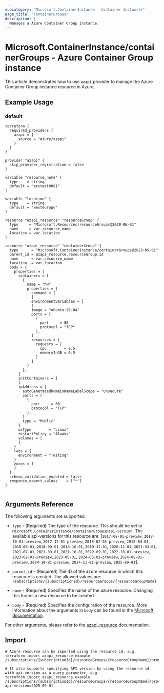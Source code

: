 ```yaml
---
subcategory: "Microsoft.ContainerInstance - Container Instances"
page_title: "containerGroups"
description: |-
  Manages a Azure Container Group instance.
---
```


# Microsoft.ContainerInstance/containerGroups - Azure Container Group instance

This article demonstrates how to use `azapi` provider to manage the Azure Container Group instance resource in Azure.

## Example Usage

### default

```hcl
terraform {
  required_providers {
    azapi = {
      source = "Azure/azapi"
    }
  }
}

provider "azapi" {
  skip_provider_registration = false
}

variable "resource_name" {
  type    = string
  default = "acctest0001"
}

variable "location" {
  type    = string
  default = "westeurope"
}

resource "azapi_resource" "resourceGroup" {
  type     = "Microsoft.Resources/resourceGroups@2020-06-01"
  name     = var.resource_name
  location = var.location
}

resource "azapi_resource" "containerGroup" {
  type      = "Microsoft.ContainerInstance/containerGroups@2023-05-01"
  parent_id = azapi_resource.resourceGroup.id
  name      = var.resource_name
  location  = var.location
  body = {
    properties = {
      containers = [
        {
          name = "hw"
          properties = {
            command = [
            ]
            environmentVariables = [
            ]
            image = "ubuntu:20.04"
            ports = [
              {
                port     = 80
                protocol = "TCP"
              },
            ]
            resources = {
              requests = {
                cpu        = 0.5
                memoryInGB = 0.5
              }
            }
          }
        },
      ]
      initContainers = [
      ]
      ipAddress = {
        autoGeneratedDomainNameLabelScope = "Unsecure"
        ports = [
          {
            port     = 80
            protocol = "TCP"
          },
        ]
        type = "Public"
      }
      osType        = "Linux"
      restartPolicy = "Always"
      volumes = [
      ]
    }
    tags = {
      environment = "Testing"
    }
    zones = [
    ]
  }
  schema_validation_enabled = false
  response_export_values    = ["*"]
}


```



## Arguments Reference

The following arguments are supported:

* `type` - (Required) The type of the resource. This should be set to `Microsoft.ContainerInstance/containerGroups@api-version`. The available api-versions for this resource are: [`2017-08-01-preview`, `2017-10-01-preview`, `2017-12-01-preview`, `2018-02-01-preview`, `2018-04-01`, `2018-06-01`, `2018-09-01`, `2018-10-01`, `2019-12-01`, `2020-11-01`, `2021-03-01`, `2021-07-01`, `2021-09-01`, `2021-10-01`, `2022-09-01`, `2022-10-01-preview`, `2023-02-01-preview`, `2023-05-01`, `2024-05-01-preview`, `2024-09-01-preview`, `2024-10-01-preview`, `2024-11-01-preview`, `2025-09-01`].

* `parent_id` - (Required) The ID of the azure resource in which this resource is created. The allowed values are:  
  `/subscriptions/{subscriptionId}/resourceGroups/{resourceGroupName}`

* `name` - (Required) Specifies the name of the azure resource. Changing this forces a new resource to be created.

* `body` - (Required) Specifies the configuration of the resource. More information about the arguments in `body` can be found in the [Microsoft documentation](https://learn.microsoft.com/en-us/azure/templates/Microsoft.ContainerInstance/containerGroups?pivots=deployment-language-terraform).

For other arguments, please refer to the [azapi_resource](https://registry.terraform.io/providers/Azure/azapi/latest/docs/resources/resource) documentation.

## Import

 ```shell
 # Azure resource can be imported using the resource id, e.g.
 terraform import azapi_resource.example /subscriptions/{subscriptionId}/resourceGroups/{resourceGroupName}/providers/Microsoft.ContainerInstance/containerGroups/{resourceName}
 
 # It also supports specifying API version by using the resource id with api-version as a query parameter, e.g.
 terraform import azapi_resource.example /subscriptions/{subscriptionId}/resourceGroups/{resourceGroupName}/providers/Microsoft.ContainerInstance/containerGroups/{resourceName}?api-version=2025-09-01
 ```
